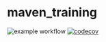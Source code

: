# maven_training
![example workflow](https://github.com/BenkemounTom/maven_training/actions/workflows/build.yml/badge.svg)
[![codecov](https://codecov.io/gh/BenkemounTom/maven_training/branch/main/graph/badge.svg)](https://codecov.io/gh/BenkemounTom/maven_training)

